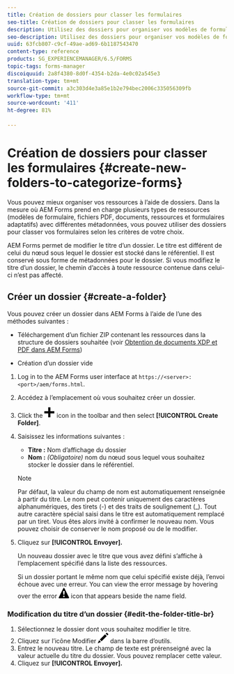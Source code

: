 ```yaml
---
title: Création de dossiers pour classer les formulaires
seo-title: Création de dossiers pour classer les formulaires
description: Utilisez des dossiers pour organiser vos modèles de formulaire, vos fichiers PDF, vos ressources et vos formulaires adaptatifs.
seo-description: Utilisez des dossiers pour organiser vos modèles de formulaire, vos fichiers PDF, vos ressources et vos formulaires adaptatifs.
uuid: 63fcb807-c9cf-49ae-ad69-6b1187543470
content-type: reference
products: SG_EXPERIENCEMANAGER/6.5/FORMS
topic-tags: forms-manager
discoiquuid: 2a8f4380-8d0f-4354-b2da-4e0c02a545e3
translation-type: tm+mt
source-git-commit: a3c303d4e3a85e1b2e794bec2006c335056309fb
workflow-type: tm+mt
source-wordcount: '411'
ht-degree: 81%

---
```



# Création de dossiers pour classer les formulaires {#create-new-folders-to-categorize-forms}

Vous pouvez mieux organiser vos ressources à l’aide de dossiers. Dans la mesure où AEM Forms prend en charge plusieurs types de ressources (modèles de formulaire, fichiers PDF, documents, ressources et formulaires adaptatifs) avec différentes métadonnées, vous pouvez utiliser des dossiers pour classer vos formulaires selon les critères de votre choix.

AEM Forms permet de modifier le titre d’un dossier. Le titre est différent de celui du nœud sous lequel le dossier est stocké dans le référentiel. Il est conservé sous forme de métadonnées pour le dossier. Si vous modifiez le titre d’un dossier, le chemin d’accès à toute ressource contenue dans celui-ci n’est pas affecté.

## Créer un dossier {#create-a-folder}

Vous pouvez créer un dossier dans AEM Forms à l’aide de l’une des méthodes suivantes :

* Téléchargement d’un fichier ZIP contenant les ressources dans la structure de dossiers souhaitée (voir [Obtention de documents XDP et PDF dans AEM Forms](/help/forms/using/get-xdp-pdf-documents-aem.md))

* Création d’un dossier vide

1. Log in to the AEM Forms user interface at `https://<server>:<port>/aem/forms.html`.
1. Accédez à l’emplacement où vous souhaitez créer un dossier.
1. Click the ![aem6forms_add](assets/aem6forms_add.png) icon in the toolbar and then select **[!UICONTROL Create Folder]**.

1. Saisissez les informations suivantes :

   * **Titre :** Nom d’affichage du dossier
   * **Nom :** *(Obligatoire)* nom du nœud sous lequel vous souhaitez stocker le dossier dans le référentiel.

   >[!NOTE]
   >
   >Par défaut, la valeur du champ de nom est automatiquement renseignée à partir du titre. Le nom peut contenir uniquement des caractères alphanumériques, des tirets (-) et des traits de soulignement (_). Tout autre caractère spécial saisi dans le titre est automatiquement remplacé par un tiret. Vous êtes alors invité à confirmer le nouveau nom. Vous pouvez choisir de conserver le nom proposé ou de le modifier.

1. Cliquez sur **[!UICONTROL Envoyer].**

   Un nouveau dossier avec le titre que vous avez défini s’affiche à l’emplacement spécifié dans la liste des ressources.

   Si un dossier portant le même nom que celui spécifié existe déjà, l’envoi échoue avec une erreur. You can view the error message by hovering over the error ![aem6forms_error_alert](assets/aem6forms_error_alert.png) icon that appears beside the name field.

### Modification du titre d’un dossier {#edit-the-folder-title-br}

1. Sélectionnez le dossier dont vous souhaitez modifier le titre.
1. Cliquez sur l’icône Modifier ![aem6forms_edit](assets/aem6forms_edit.png) dans la barre d’outils.
1. Entrez le nouveau titre. Le champ de texte est prérenseigné avec la valeur actuelle du titre du dossier. Vous pouvez remplacer cette valeur.
1. Cliquez sur **[!UICONTROL Envoyer].**

